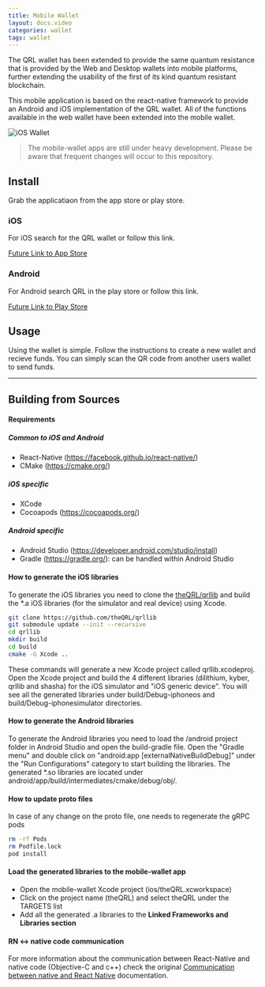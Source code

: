 ```yaml
---
title: Mobile Wallet
layout: docs.video
categories: wallet
tags: wallet
---
```



The QRL wallet has been extended to provide the same quantum resistance that is provided by the Web and Desktop wallets into mobile platforms, further extending the usability of the first of its kind quantum resistant blockchain.

This mobile application is based on the react-native framework to provide an Android and iOS implementation of the QRL wallet.
All of the functions available in the web wallet have been extended into the mobile wallet. 

![iOS Wallet](/assets/wallet/mobile/iosQrlWalletScreenshot.png)


> The mobile-wallet apps are still under heavy development. Please be aware that frequent changes will occur to this repository.

## Install

Grab the applicatiaon from the app store or play store.

### iOS

For iOS search for the QRL wallet or follow this link.

[Future Link to App Store](#)

### Android

For Android search QRL in the play store or follow this link.

[Future Link to Play Store](#)

## Usage

Using the wallet is simple. Follow the instructions to create a new wallet and recieve funds. You can simply scan the QR code from another users wallet to send funds. 


---

## Building from Sources

#### Requirements

##### Common to iOS and Android

- React-Native (https://facebook.github.io/react-native/)
- CMake (https://cmake.org/)

##### iOS specific

- XCode
- Cocoapods (https://cocoapods.org/)

##### Android specific

- Android Studio (https://developer.android.com/studio/install)
- Gradle (https://gradle.org/): can be handled within Android Studio

#### How to generate the iOS libraries

To generate the iOS libraries you need to clone the [theQRL/qrllib](https://github.com/theQRL/qrllib) and build the \*.a iOS libraries (for the simulator and real device) using Xcode.

```bash
git clone https://github.com/theQRL/qrllib
git submodule update --init --recursive
cd qrllib
mkdir build
cd build
cmake -G Xcode ..
```
These commands will generate a new Xcode project called qrllib.xcodeproj.
Open the Xcode project and build the 4 different libraries (dilithium, kyber, qrllib and shasha) for the iOS simulator and "iOS generic device". You will see all the generated libraries under build/Debug-iphoneos and build/Debug-iphonesimulator directories.

#### How to generate the Android libraries

To generate the Android libraries you need to load the /android project folder in Android Studio and open the build-gradle file.
Open the "Gradle menu" and double click on "android:app [externalNativeBuildDebug]" under the "Run Configurations" category to start building the libraries.
The generated \*.so libraries are located under android/app/build/intermediates/cmake/debug/obj/.

#### How to update proto files

In case of any change on the proto file, one needs to regenerate the gRPC pods

```bash
rm -rf Pods
rm Podfile.lock
pod install
```

#### Load the generated libraries to the mobile-wallet app

- Open the mobile-wallet Xcode project (ios/theQRL.xcworkspace)
- Click on the project name (theQRL) and select theQRL under the TARGETS list
- Add all the generated .a libraries to the **Linked Frameworks and Libraries section**

#### RN <-> native code communication

For more information about the communication between React-Native and native code (Objective-C and c++) check the original [Communication between native and React Native](https://facebook.github.io/react-native/docs/communication-ios.html) documentation.